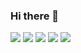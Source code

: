 ### Hi there 👋

<!--
**Listopad02/Listopad02** is a ✨ _special_ ✨ repository because its `README.md` (this file) appears on your GitHub profile.

Here are some ideas to get you started:

- 🔭 I’m currently working on ...
- 🌱 I’m currently learning ...
- 👯 I’m looking to collaborate on ...
- 🤔 I’m looking for help with ...
- 💬 Ask me about ...
- 📫 How to reach me: ...
- 😄 Pronouns: ...
- ⚡ Fun fact: ...
-->
![](https://github-profile-summary-cards.vercel.app/api/cards/profile-details?username=Listopad02&theme=solarized_dark)
![](https://github-profile-summary-cards.vercel.app/api/cards/most-commit-language?username=Listopad02&theme=solarized_dark)
![](https://github-profile-summary-cards.vercel.app/api/cards/repos-per-language?username=Listopad02&theme=solarized_dark)
![](https://github-profile-summary-cards.vercel.app/api/cards/stats?username=Listopad02&theme=solarized_dark)
![](https://github-profile-summary-cards.vercel.app/api/cards/productive-time?username=Listopad02&theme=solarized_dark)
